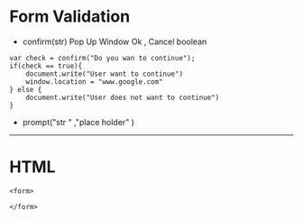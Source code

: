 # Form Validation


* confirm(str) 
Pop Up Window Ok , Cancel 
boolean

```
var check = confirm("Do you wan to continue");
if(check == true){
    document.write("User want to continue")
    window.location = "www.google.com"
} else {
    document.write("User does not want to continue")
}
```

* prompt("str " ,"place holder" )

---

# HTML

```
<form>

</form>
```
